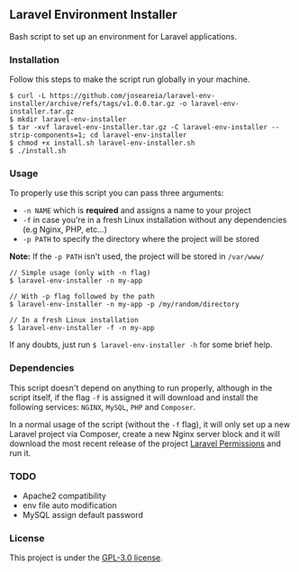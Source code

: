 ## Laravel Environment Installer

Bash script to set up an environment for Laravel applications.

### Installation

Follow this steps to make the script run globally in your machine.

```shell
$ curl -L https://github.com/joseareia/laravel-env-installer/archive/refs/tags/v1.0.0.tar.gz -o laravel-env-installer.tar.gz
$ mkdir laravel-env-installer
$ tar -xvf laravel-env-installer.tar.gz -C laravel-env-installer --strip-components=1; cd laravel-env-installer
$ chmod +x install.sh laravel-env-installer.sh
$ ./install.sh
```

### Usage

To properly use this script you can pass three arguments:
- `-n NAME` which is **required** and assigns a name to your project
- `-f` in case you're in a fresh Linux installation without any dependencies (e.g Nginx, PHP, etc...)
- `-p PATH` to specify the directory where the project will be stored

**Note:** If the `-p PATH` isn't used, the project will be stored in `/var/www/`

```shell
// Simple usage (only with -n flag)
$ laravel-env-installer -n my-app

// With -p flag followed by the path
$ laravel-env-installer -n my-app -p /my/random/directory

// In a fresh Linux installation
$ laravel-env-installer -f -n my-app
```

If any doubts, just run `$ laravel-env-installer -h` for some brief help.

### Dependencies

This script doesn't depend on anything to run properly, although in the script itself, if the flag `-f` is assigned it will download and install the following services: `NGINX`, `MySQL`, `PHP` and `Composer`.

In a normal usage of the script (without the `-f` flag), it will only set up a new Laravel project via Composer, create a new Nginx server block and it will download the most recent release of the project [Laravel Permissions](https://github.com/joseareia/laravel-permissions) and run it.

### TODO

- Apache2 compatibility
- env file auto modification
- MySQL assign default password

### License

This project is under the [GPL-3.0 license](https://www.gnu.org/licenses/gpl-3.0.en.html).
